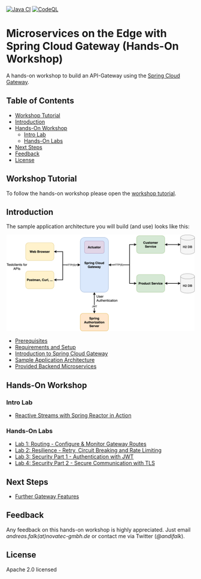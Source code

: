 [![Java CI](https://github.com/andifalk/spring-cloud-gateway-workshop/actions/workflows/maven.yml/badge.svg)](https://github.com/andifalk/spring-cloud-gateway-workshop/actions/workflows/maven.yml)
[![CodeQL](https://github.com/andifalk/spring-cloud-gateway-workshop/actions/workflows/codeql.yml/badge.svg)](https://github.com/andifalk/spring-cloud-gateway-workshop/actions/workflows/codeql.yml)
# Microservices on the Edge with Spring Cloud Gateway (Hands-On Workshop)

A hands-on workshop to build an API-Gateway using the [Spring Cloud Gateway](https://spring.io/projects/spring-cloud-gateway).

## Table of Contents

* [Workshop Tutorial](#workshop-tutorial)
* [Introduction](introduction)
* [Hands-On Workshop](#hands-on-workshop)
  * [Intro Lab](#intro-lab)
  * [Hands-On Labs](#hands-on-labs)
* [Next Steps](#next-steps) 
* [Feedback](#feedback)
* [License](#license)

## Workshop Tutorial

To follow the hands-on workshop please open the [workshop tutorial](https://andifalk.gitbook.io/spring-cloud-gateway-workshop/).

## Introduction

The sample application architecture you will build (and use) looks like this:

![Architecture](architecture/images/architecture.png)

* [Prerequisites](prerequisites/README.md)
* [Requirements and Setup](setup/README.md)
* [Introduction to Spring Cloud Gateway](introduction/README.md)
* [Sample Application Architecture](architecture/README.md)
* [Provided Backend Microservices](microservices/README.md)

## Hands-On Workshop

### Intro Lab

* [Reactive Streams with Spring Reactor in Action](reactive-playground/README.md)

### Hands-On Labs

* [Lab 1: Routing - Configure & Monitor Gateway Routes](lab1/README.md)
* [Lab 2: Resilience - Retry, Circuit Breaking and Rate Limiting](lab2/README.md)
* [Lab 3: Security Part 1 - Authentication with JWT](lab3/README.md)
* [Lab 4: Security Part 2 - Secure Communication with TLS](lab4/README.md)

## Next Steps

* [Further Gateway Features](next-steps/README.md)

## Feedback

Any feedback on this hands-on workshop is highly appreciated.
Just email _andreas.falk(at)novatec-gmbh.de_ or contact me via Twitter (_@andifalk_).

## License

Apache 2.0 licensed

[1]:http://www.apache.org/licenses/LICENSE-2.0.txt
